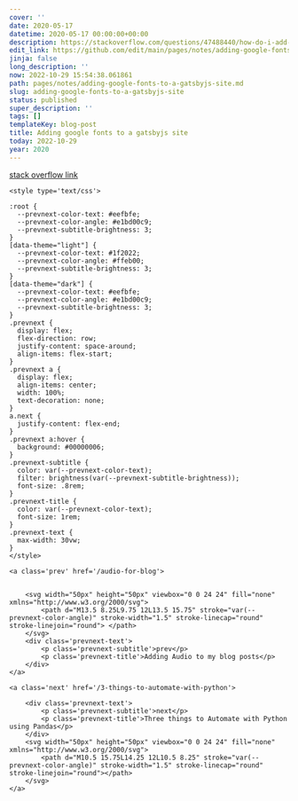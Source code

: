 ```yaml
---
cover: ''
date: 2020-05-17
datetime: 2020-05-17 00:00:00+00:00
description: https://stackoverflow.com/questions/47488440/how-do-i-add-google-fonts-to-a-gatsby-site
edit_link: https://github.com/edit/main/pages/notes/adding-google-fonts-to-a-gatsbyjs-site.md
jinja: false
long_description: ''
now: 2022-10-29 15:54:38.061861
path: pages/notes/adding-google-fonts-to-a-gatsbyjs-site.md
slug: adding-google-fonts-to-a-gatsbyjs-site
status: published
super_description: ''
tags: []
templateKey: blog-post
title: Adding google fonts to a gatsbyjs site
today: 2022-10-29
year: 2020
---
```


[stack overflow link](https://stackoverflow.com/questions/47488440/how-do-i-add-google-fonts-to-a-gatsby-site)
<div class='prevnext'>

    <style type='text/css'>

    :root {
      --prevnext-color-text: #eefbfe;
      --prevnext-color-angle: #e1bd00c9;
      --prevnext-subtitle-brightness: 3;
    }
    [data-theme="light"] {
      --prevnext-color-text: #1f2022;
      --prevnext-color-angle: #ffeb00;
      --prevnext-subtitle-brightness: 3;
    }
    [data-theme="dark"] {
      --prevnext-color-text: #eefbfe;
      --prevnext-color-angle: #e1bd00c9;
      --prevnext-subtitle-brightness: 3;
    }
    .prevnext {
      display: flex;
      flex-direction: row;
      justify-content: space-around;
      align-items: flex-start;
    }
    .prevnext a {
      display: flex;
      align-items: center;
      width: 100%;
      text-decoration: none;
    }
    a.next {
      justify-content: flex-end;
    }
    .prevnext a:hover {
      background: #00000006;
    }
    .prevnext-subtitle {
      color: var(--prevnext-color-text);
      filter: brightness(var(--prevnext-subtitle-brightness));
      font-size: .8rem;
    }
    .prevnext-title {
      color: var(--prevnext-color-text);
      font-size: 1rem;
    }
    .prevnext-text {
      max-width: 30vw;
    }
    </style>
    
    <a class='prev' href='/audio-for-blog'>
    

        <svg width="50px" height="50px" viewbox="0 0 24 24" fill="none" xmlns="http://www.w3.org/2000/svg">
            <path d="M13.5 8.25L9.75 12L13.5 15.75" stroke="var(--prevnext-color-angle)" stroke-width="1.5" stroke-linecap="round" stroke-linejoin="round"> </path>
        </svg>
        <div class='prevnext-text'>
            <p class='prevnext-subtitle'>prev</p>
            <p class='prevnext-title'>Adding Audio to my blog posts</p>
        </div>
    </a>
    
    <a class='next' href='/3-things-to-automate-with-python'>
    
        <div class='prevnext-text'>
            <p class='prevnext-subtitle'>next</p>
            <p class='prevnext-title'>Three things to Automate with Python using Pandas</p>
        </div>
        <svg width="50px" height="50px" viewbox="0 0 24 24" fill="none" xmlns="http://www.w3.org/2000/svg">
            <path d="M10.5 15.75L14.25 12L10.5 8.25" stroke="var(--prevnext-color-angle)" stroke-width="1.5" stroke-linecap="round" stroke-linejoin="round"></path>
        </svg>
    </a>
  </div>